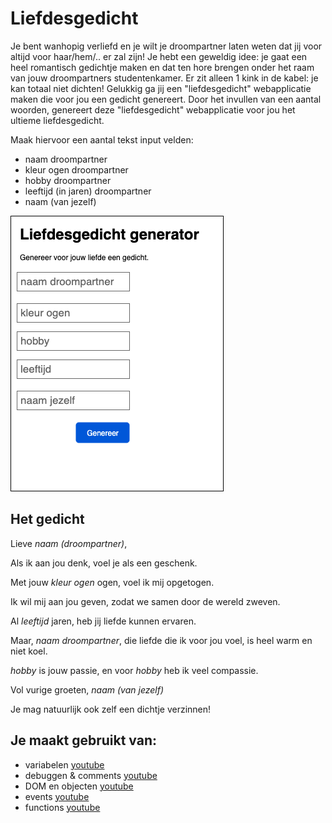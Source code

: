# Liefdesgedicht

Je bent wanhopig verliefd en je wilt je droompartner laten weten dat jij voor altijd voor haar/hem/.. er zal zijn! 
Je hebt een geweldig idee: je gaat een heel romantisch gedichtje maken en dat ten hore brengen onder het raam van jouw droompartners studentenkamer. Er zit alleen 1 kink in de kabel: je kan totaal niet dichten! Gelukkig ga jij een "liefdesgedicht" webapplicatie maken die voor jou een gedicht genereert. 
Door het invullen van een aantal woorden, genereert deze "liefdesgedicht" webapplicatie voor jou het ultieme liefdesgedicht.

Maak hiervoor een aantal tekst input velden:
- naam droompartner
- kleur ogen droompartner
- hobby droompartner
- leeftijd (in jaren) droompartner
- naam (van jezelf)

![Liefdesgedicht ui](images/liefdesgedicht-ui.png)


## Het gedicht

Lieve *naam (droompartner)*,

Als ik aan jou denk,
voel je als een geschenk.

Met  jouw *kleur ogen* ogen,
voel ik mij opgetogen.

Ik wil mij aan jou geven,
zodat we samen door de wereld zweven.

Al *leeftijd* jaren,
heb jij liefde kunnen ervaren.

Maar, *naam droompartner*, die liefde die ik voor jou voel,
is heel warm en niet koel.

*hobby* is jouw passie,
en voor *hobby* heb ik veel compassie.

Vol vurige groeten,
*naam (van jezelf)*


Je mag natuurlijk ook zelf een dichtje verzinnen!

## Je maakt gebruikt van:
- variabelen [youtube](https://www.youtube.com/watch?v=A6YVhg9GgPE)
- debuggen & comments [youtube](https://www.youtube.com/watch?v=XUYCOm38SWY)
- DOM en objecten [youtube](https://www.youtube.com/watch?v=k81rBKqwDhU)
- events [youtube](https://www.youtube.com/watch?v=6jYEabxJXxg)
- functions [youtube](https://www.youtube.com/watch?v=zC5cvaETdyQ)
